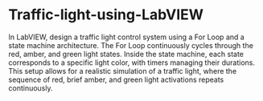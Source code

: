 # Traffic-light-using-LabVIEW
In LabVIEW, design a traffic light control system using a For Loop and a state machine architecture. The For Loop continuously cycles through the red, amber, and green light states. Inside the state machine, each state corresponds to a specific light color, with timers managing their durations. This setup allows for a realistic simulation of a traffic light, where the sequence of red, brief amber, and green light activations repeats continuously.
